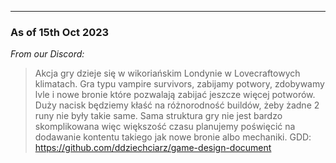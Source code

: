 ___

### As of 15th Oct 2023

*From our Discord:*

>Akcja gry dzieje się w wikoriańskim Londynie w Lovecraftowych klimatach. Gra typu vampire survivors, zabijamy potwory, zdobywamy lvle i nowe bronie które pozwalają zabijać jeszcze więcej potworów. Duży nacisk będziemy kłaść na różnorodność buildów, żeby żadne 2 runy nie były takie same. Sama struktura gry nie jest bardzo skomplikowana więc większość czasu planujemy poświęcić na dodawanie kontentu takiego jak nowe bronie albo mechaniki.
GDD: https://github.com/ddziechciarz/game-design-document